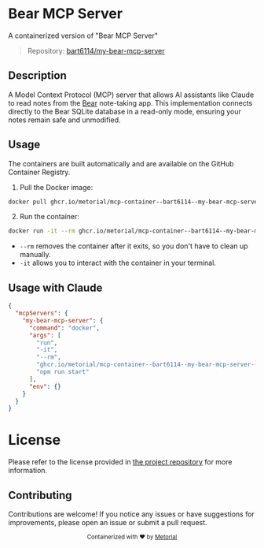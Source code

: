 
# Bear MCP Server

A containerized version of "Bear MCP Server"

> Repository: [bart6114/my-bear-mcp-server](https://github.com/bart6114/my-bear-mcp-server)

## Description

A Model Context Protocol (MCP) server that allows AI assistants like Claude to read notes from the [Bear](https://bear.app/) note-taking app. This implementation connects directly to the Bear SQLite database in a read-only mode, ensuring your notes remain safe and unmodified.


## Usage

The containers are built automatically and are available on the GitHub Container Registry.

1. Pull the Docker image:

```bash
docker pull ghcr.io/metorial/mcp-container--bart6114--my-bear-mcp-server--my-bear-mcp-server
```

2. Run the container:

```bash
docker run -it --rm ghcr.io/metorial/mcp-container--bart6114--my-bear-mcp-server--my-bear-mcp-server 
```

- `--rm` removes the container after it exits, so you don't have to clean up manually.
- `-it` allows you to interact with the container in your terminal.



## Usage with Claude

```json
{
  "mcpServers": {
    "my-bear-mcp-server": {
      "command": "docker",
      "args": [
        "run",
        "-it",
        "--rm",
        "ghcr.io/metorial/mcp-container--bart6114--my-bear-mcp-server--my-bear-mcp-server",
        "npm run start"
      ],
      "env": {}
    }
  }
}
```

# License

Please refer to the license provided in [the project repository](https://github.com/bart6114/my-bear-mcp-server) for more information.

## Contributing

Contributions are welcome! If you notice any issues or have suggestions for improvements, please open an issue or submit a pull request.

<div align="center">
  <sub>Containerized with ❤️ by <a href="https://metorial.com">Metorial</a></sub>
</div>
  
